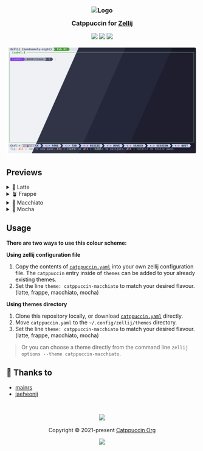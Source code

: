 <h3 align="center">
	<img src="https://raw.githubusercontent.com/catppuccin/catppuccin/main/assets/logos/exports/1544x1544_circle.png" width="100" alt="Logo"/><br/>
	<img src="https://raw.githubusercontent.com/catppuccin/catppuccin/main/assets/misc/transparent.png" height="30" width="0px"/>
	Catppuccin for <a href="https://github.com/zellij-org/zellij">Zellij</a>
	<img src="https://raw.githubusercontent.com/catppuccin/catppuccin/main/assets/misc/transparent.png" height="30" width="0px"/>
</h3>

<p align="center">
    <a href="https://github.com/catppuccin/zellij/stargazers"><img src="https://img.shields.io/github/stars/catppuccin/zellij?colorA=363a4f&colorB=b7bdf8&style=for-the-badge"></a>
    <a href="https://github.com/catppuccin/zellij/issues"><img src="https://img.shields.io/github/issues/catppuccin/zellij?colorA=363a4f&colorB=f5a97f&style=for-the-badge"></a>
    <a href="https://github.com/catppuccin/zellij/contributors"><img src="https://img.shields.io/github/contributors/catppuccin/zellij?colorA=363a4f&colorB=a6da95&style=for-the-badge"></a>
</p>

<p align="center">
  <img src="assets/res.webp"/>
</p>

## Previews

<details>
<summary>🌻 Latte</summary>
<img src="assets/latte.webp"/>
</details>
<details>
<summary>🪴 Frappé</summary>
<img src="assets/frappe.webp"/>
</details>
<details>
<summary>🌺 Macchiato</summary>
<img src="assets/macchiato.webp"/>
</details>
<details>
<summary>🌿 Mocha</summary>
<img src="assets/nocha.webp"/>
</details>

## Usage

**There are two ways to use this colour scheme:**

**Using zellij configuration file**

1. Copy the contents of [`catppuccin.yaml`](https://github.com/catppuccin/zellij/blob/main/catppuccin.yaml) into your own zellij configuration file. The `catppuccin` entry inside of `themes` can be added to your already existing themes.
2. Set the line `theme: catppuccin-macchiato` to match your desired flavour. (latte, frappe, macchiato, mocha)

**Using themes directory**

1. Clone this repository locally, or download [`catppuccin.yaml`](https://raw.githubusercontent.com/catppuccin/zellij/main/catppuccin.yaml) directly.
2. Move `catppuccin.yaml` to the `~/.config/zellij/themes` directory.
3. Set the line `theme: catppuccin-macchiato` to match your desired flavour. (latte, frappe, macchiato, mocha)

> Or you can choose a theme directly from the command line `zellij options --theme catppuccin-macchiato`.

## 💝 Thanks to

-   [mainrs](https://github.com/mainrs)
-   [jaeheonji](https://github.com/jaeheonji)

&nbsp;

<p align="center"><img src="https://raw.githubusercontent.com/catppuccin/catppuccin/main/assets/footers/gray0_ctp_on_line.svg?sanitize=true" /></p>
<p align="center">Copyright &copy; 2021-present <a href="https://github.com/catppuccin" target="_blank">Catppuccin Org</a>
<p align="center"><a href="https://github.com/catppuccin/catppuccin/blob/main/LICENSE"><img src="https://img.shields.io/static/v1.svg?style=for-the-badge&label=License&message=MIT&logoColor=d9e0ee&colorA=363a4f&colorB=b7bdf8"/></a></p>
